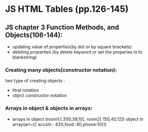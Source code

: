 # JS HTML Tables (pp.126-145)
## JS chapter 3 Function Methods, and Objects(106-144):
- updating value of properties(by dot or by square brackets)
- deleting properties (by delete keyword or set the properies in to blankstring)
### Creating many objects(constructor notation):
two type of creating objects :
- litral notation
- objrct constructor notation
### Arrays in object & objects in arrays:
- arrays in object (room1:[ 200,39,10], room2[ 150,40,12])
object in array(arr=[{ accom : 420,food :40,phone:10}])

